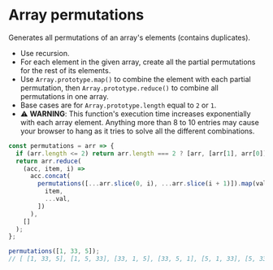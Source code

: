# Array permutations

Generates all permutations of an array's elements (contains duplicates).

* Use recursion.
* For each element in the given array, create all the partial permutations for the rest of its elements.
* Use `Array.prototype.map()` to combine the element with each partial permutation, then `Array.prototype.reduce()` to combine all permutations in one array.
* Base cases are for `Array.prototype.length` equal to `2` or `1`.
* ⚠️ **WARNING**: This function's execution time increases exponentially with each array element. Anything more than 8 to 10 entries may cause your browser to hang as it tries to solve all the different combinations.

```js
const permutations = arr => {
  if (arr.length <= 2) return arr.length === 2 ? [arr, [arr[1], arr[0]]] : arr;
  return arr.reduce(
    (acc, item, i) =>
      acc.concat(
        permutations([...arr.slice(0, i), ...arr.slice(i + 1)]).map(val => [
          item,
          ...val,
        ])
      ),
    []
  );
};
```

```js
permutations([1, 33, 5]);
// [ [1, 33, 5], [1, 5, 33], [33, 1, 5], [33, 5, 1], [5, 1, 33], [5, 33, 1] ]
```
